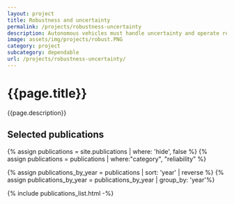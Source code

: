 ```yaml
---
layout: project
title: Robustness and uncertainty
permalink: /projects/robustness-uncertainty
description: Autonomous vehicles must handle uncertainty and operate reliably under challenging conditions. Our research in uncertainty and robustness focuses on developing models that can accurately estimate their own uncertainty and maintain resilience against noisy or adversarial inputs
image: assets/img/projects/robust.PNG
category: project
subcategory: dependable
url: /projects/robustness-uncertainty/
---
```



<h1>{{page.title}}</h1> 
<p>{{page.description}}</p>


<h2>Selected publications</h2>

{% assign publications = site.publications | where: 'hide', false %}
{% assign publications = publications | where:"category", "reliability" %}

<!-- {% assign publications_by_year = publications | group_by: 'year' | sort: 'year' |  reverse %} -->
{% assign publications_by_year = publications |  sort: 'year' |  reverse %}
{% assign publications_by_year = publications_by_year | group_by: 'year'%}

{% include publications_list.html -%}
